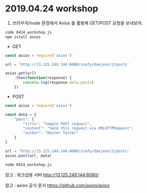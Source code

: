# 2019.04.24 workshop





1. 브라우저/node 환경에서 Axios 를 활용해 GET/POST 요청을 보내보자.

```bash
code 0424_workshop.js
npm istall axios
```



* GET

```javascript
const axios = require('axios')

url = 'http://13.125.249.144:8080/ssafy/daejeon/2/posts'

axios.get(url)
    .then(function(response) {
        console.log(response.data.posts)
    })
```



* POST

```javascript
const axios = require('axios')

const data = {
	"post": {
		"title": "Sample POST request",
		"content": "Send this request via XMLHTTPRequest",
		"author": "Master Tester"
	}
}

url = 'http://13.125.249.144:8080/ssafy/daejeon/2/posts'
axios.post(url, data)
```



```bash
node 0424_workshop.js
```





참고 : 워크샵용 서버 http://13.125.249.144:8080/

참고 : axios 공식 문서 <https://github.com/axios/axios>